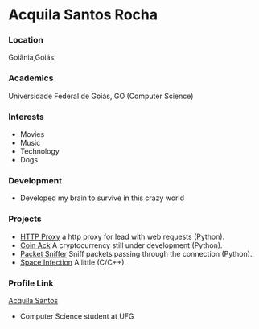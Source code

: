 # Acquila Santos Rocha

### Location

Goiânia,Goiás
### Academics
Universidade Federal de Goiás, GO (Computer Science)

### Interests

- Movies
- Music
- Technology
- Dogs

### Development

- Developed my brain to survive in this crazy world

### Projects

- [HTTP Proxy](hhttps://github.com/DJAcquila/httpProxy) a http proxy for lead with web requests (Python).
- [Coin Ack](https://github.com/DJAcquila/CoinAck) A cryptocurrency still under development (Python).
- [Packet Sniffer](https://github.com/DJAcquila/CoinAck) Sniff packets passing through the connection (Python).
- [Space Infection](https://github.com/DJAcquila/Space-Infection) A little (C/C++).

### Profile Link

[Acquila Santos](https://github.com/DJAcquila)
- Computer Science student at UFG
